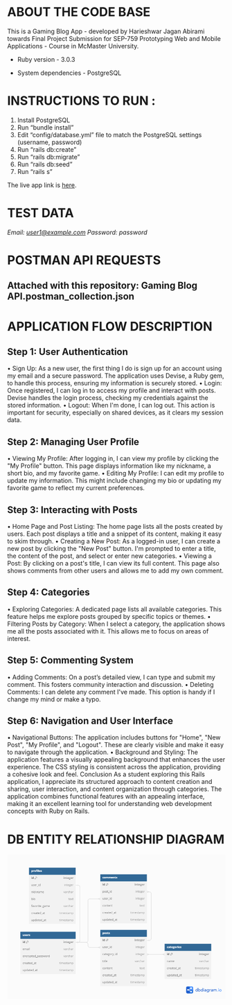 # ABOUT THE CODE BASE

This is a Gaming Blog App - developed by Harieshwar Jagan Abirami towards Final Project Submission for SEP-759 Prototyping Web and Mobile Applications - Course in McMaster University.

* Ruby version - 3.0.3

* System dependencies - PostgreSQL

# INSTRUCTIONS TO RUN :

1.	Install PostgreSQL
2.	Run “bundle install”
3.	Edit “config/database.yml” file to match the PostgreSQL settings (username, password)
4.	Run “rails db:create” 
5.	Run “rails db:migrate”
6.	Run “rails db:seed”
7.	Run “rails s”

The live app link is [here](https://gaming-blog-app.onrender.com).

# TEST DATA
*Email: user1@example.com
Password: password*

# POSTMAN API REQUESTS
## Attached with this repository: <strong>Gaming Blog API.postman_collection.json</strong>


# APPLICATION FLOW DESCRIPTION
## Step 1: User Authentication
•	Sign Up: As a new user, the first thing I do is sign up for an account using my email and a secure password. The application uses Devise, a Ruby gem, to handle this process, ensuring my information is securely stored.
•	Login: Once registered, I can log in to access my profile and interact with posts. Devise handles the login process, checking my credentials against the stored information.
•	Logout: When I'm done, I can log out. This action is important for security, especially on shared devices, as it clears my session data.
## Step 2: Managing User Profile
•	Viewing My Profile: After logging in, I can view my profile by clicking the "My Profile" button. This page displays information like my nickname, a short bio, and my favorite game.
•	Editing My Profile: I can edit my profile to update my information. This might include changing my bio or updating my favorite game to reflect my current preferences.
## Step 3: Interacting with Posts
•	Home Page and Post Listing: The home page lists all the posts created by users. Each post displays a title and a snippet of its content, making it easy to skim through.
•	Creating a New Post: As a logged-in user, I can create a new post by clicking the "New Post" button. I'm prompted to enter a title, the content of the post, and select or enter new categories.
•	Viewing a Post: By clicking on a post's title, I can view its full content. This page also shows comments from other users and allows me to add my own comment.
## Step 4: Categories
•	Exploring Categories: A dedicated page lists all available categories. This feature helps me explore posts grouped by specific topics or themes.
•	Filtering Posts by Category: When I select a category, the application shows me all the posts associated with it. This allows me to focus on areas of interest.
## Step 5: Commenting System
•	Adding Comments: On a post’s detailed view, I can type and submit my comment. This fosters community interaction and discussion.
•	Deleting Comments: I can delete any comment I've made. This option is handy if I change my mind or make a typo.
## Step 6: Navigation and User Interface
•	Navigational Buttons: The application includes buttons for "Home", "New Post", "My Profile", and "Logout". These are clearly visible and make it easy to navigate through the application.
•	Background and Styling: The application features a visually appealing background that enhances the user experience. The CSS styling is consistent across the application, providing a cohesive look and feel.
Conclusion
As a student exploring this Rails application, I appreciate its structured approach to content creation and sharing, user interaction, and content organization through categories. The application combines functional features with an appealing interface, making it an excellent learning tool for understanding web development concepts with Ruby on Rails.

# DB ENTITY RELATIONSHIP DIAGRAM

![DB Entity Relationship Diagram](DB-ER.png)